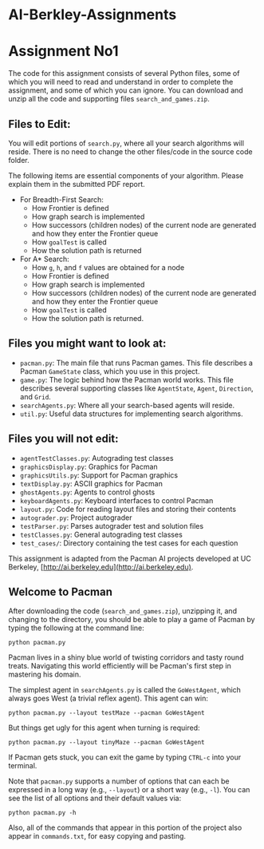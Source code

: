 # AI-Berkley-Assignments

# Assignment No1

The code for this assignment consists of several Python files, some of which you will need to read and understand in order to complete the assignment, and some of which you can ignore. You can download and unzip all the code and supporting files `search_and_games.zip`.

## Files to Edit:
You will edit portions of `search.py`, where all your search algorithms will reside. There is no need to change the other files/code in the source code folder.

The following items are essential components of your algorithm. Please explain them in the submitted PDF report.
- For Breadth-First Search:
  - How Frontier is defined
  - How graph search is implemented
  - How successors (children nodes) of the current node are generated and how they enter the Frontier queue
  - How `goalTest` is called
  - How the solution path is returned
- For A* Search:
  - How `g`, `h`, and `f` values are obtained for a node
  - How Frontier is defined
  - How graph search is implemented
  - How successors (children nodes) of the current node are generated and how they enter the Frontier queue
  - How `goalTest` is called
  - How the solution path is returned.

## Files you might want to look at:
- `pacman.py`: The main file that runs Pacman games. This file describes a Pacman `GameState` class, which you use in this project.
- `game.py`: The logic behind how the Pacman world works. This file describes several supporting classes like `AgentState`, `Agent`, `Direction`, and `Grid`.
- `searchAgents.py`: Where all your search-based agents will reside.
- `util.py`: Useful data structures for implementing search algorithms.

## Files you will not edit:
- `agentTestClasses.py`: Autograding test classes
- `graphicsDisplay.py`: Graphics for Pacman
- `graphicsUtils.py`: Support for Pacman graphics
- `textDisplay.py`: ASCII graphics for Pacman
- `ghostAgents.py`: Agents to control ghosts
- `keyboardAgents.py`: Keyboard interfaces to control Pacman
- `layout.py`: Code for reading layout files and storing their contents
- `autograder.py`: Project autograder
- `testParser.py`: Parses autograder test and solution files
- `testClasses.py`: General autograding test classes
- `test_cases/`: Directory containing the test cases for each question

This assignment is adapted from the Pacman AI projects developed at UC Berkeley, [http://ai.berkeley.edu](http://ai.berkeley.edu).

## Welcome to Pacman

After downloading the code (`search_and_games.zip`), unzipping it, and changing to the directory, you should be able to play a game of Pacman by typing the following at the command line:
```
python pacman.py
```

Pacman lives in a shiny blue world of twisting corridors and tasty round treats. Navigating this world efficiently will be Pacman's first step in mastering his domain.

The simplest agent in `searchAgents.py` is called the `GoWestAgent`, which always goes West (a trivial reflex agent). This agent can win:
```
python pacman.py --layout testMaze --pacman GoWestAgent
```

But things get ugly for this agent when turning is required:
```
python pacman.py --layout tinyMaze --pacman GoWestAgent
```

If Pacman gets stuck, you can exit the game by typing `CTRL-c` into your terminal.

Note that `pacman.py` supports a number of options that can each be expressed in a long way (e.g., `--layout`) or a short way (e.g., `-l`). You can see the list of all options and their default values via:
```
python pacman.py -h
```

Also, all of the commands that appear in this portion of the project also appear in `commands.txt`, for easy copying and pasting.
